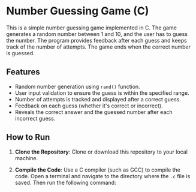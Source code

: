 # Number Guessing Game (C)

This is a simple number guessing game implemented in C. The game generates a random number between 1 and 10, and the user has to guess the number. The program provides feedback after each guess and keeps track of the number of attempts. The game ends when the correct number is guessed.

## Features

- Random number generation using `rand()` function.
- User input validation to ensure the guess is within the specified range.
- Number of attempts is tracked and displayed after a correct guess.
- Feedback on each guess (whether it's correct or incorrect).
- Reveals the correct answer and the guessed number after each incorrect guess.

## How to Run

1. **Clone the Repository**:
   Clone or download this repository to your local machine.

2. **Compile the Code**:
   Use a C compiler (such as GCC) to compile the code. Open a terminal and navigate to the directory where the `.c` file is saved. Then run the following command:
   

